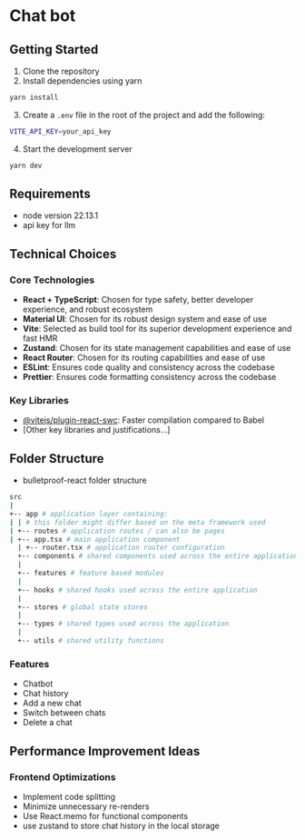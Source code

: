 # Chat bot

## Getting Started

1. Clone the repository
2. Install dependencies using yarn

```bash
yarn install
```

3. Create a `.env` file in the root of the project and add the following:

```bash
VITE_API_KEY=your_api_key
```

4. Start the development server

```bash
yarn dev
```

## Requirements

- node version 22.13.1
- api key for llm

## Technical Choices

### Core Technologies

- **React + TypeScript**: Chosen for type safety, better developer experience, and robust ecosystem
- **Material UI**: Chosen for its robust design system and ease of use
- **Vite**: Selected as build tool for its superior development experience and fast HMR
- **Zustand**: Chosen for its state management capabilities and ease of use
- **React Router**: Chosen for its routing capabilities and ease of use
- **ESLint**: Ensures code quality and consistency across the codebase
- **Prettier**: Ensures code formatting consistency across the codebase

### Key Libraries

- [@vitejs/plugin-react-swc](https://github.com/vitejs/vite-plugin-react-swc): Faster compilation compared to Babel
- [Other key libraries and justifications...]

## Folder Structure

- bulletproof-react folder structure

```bash
src
|
+-- app # application layer containing:
| | # this folder might differ based on the meta framework used
| +-- routes # application routes / can also be pages
| +-- app.tsx # main application component
  | +-- router.tsx # application router configuration
  +-- components # shared components used across the entire application
  |
  +-- features # feature based modules
  |
  +-- hooks # shared hooks used across the entire application
  |
  +-- stores # global state stores
  |
  +-- types # shared types used across the application
  |
  +-- utils # shared utility functions
```

### Features

- Chatbot
- Chat history
- Add a new chat
- Switch between chats
- Delete a chat

## Performance Improvement Ideas

### Frontend Optimizations

- Implement code splitting
- Minimize unnecessary re-renders
- Use React.memo for functional components
- use zustand to store chat history in the local storage
```
